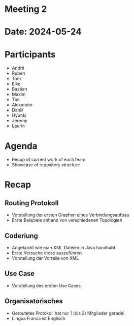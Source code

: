 # Meeting 2

# Date: 2024-05-24

# Participants
- Andrii
- Ruben
- Tom
- Eike
- Bastian
- Maxim
- Tim
- Alexander
- Daniil
- Hyunki
- Jeremy
- Laurin

# Agenda

- Recap of current work of each team
- Showcase of repository structure

# Recap

## Routing Protokoll

- Vorstellung der ersten Graphen eines Verbindungsaufbau
- Erste Beispiele anhand von verschiedenen Topologien

## Coderiung

- Angekuckt wie man XML Dateien in Java handhabt
- Erste Versuche diese auszuführen
- Vorstellung der Vorteile von XML

## Use Case

- Vorstellung des ersten Use Cases

## Organisatorisches

- Geroutetes Protokoll hat nur 1 (bis 2) Mitglieder gerade!
- Lingua Franca ist Englisch